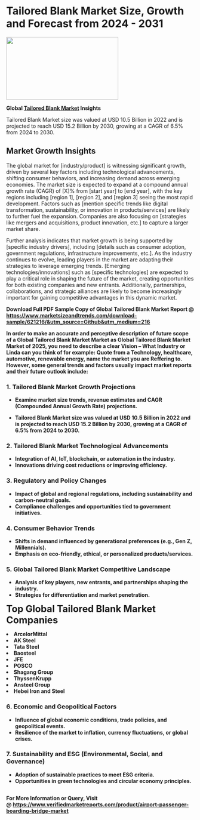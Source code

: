 <H1>Tailored Blank Market Size, Growth and Forecast from 2024 - 2031</H1><img class="aligncenter size-medium wp-image-584254" src="https://thirdeyenews.in/wp-content/uploads/2024/09/Global-Market-Research-300x168.jpeg" alt="" width="300" height="168" /><p><strong>Global&nbsp;<a href="https://www.marketsizeandtrends.com/download-sample/621216/&amp;utm_source=Github&utm_medium=216">Tailored Blank Market</a> Insights</strong></p><p>Tailored Blank Market size was valued at USD 10.5 Billion in 2022 and is projected to reach USD 15.2 Billion by 2030, growing at a CAGR of 6.5% from 2024 to 2030.</p><p><h2>Market Growth Insights</h2> <p>The global market for [industry/product] is witnessing significant growth, driven by several key factors including technological advancements, shifting consumer behaviors, and increasing demand across emerging economies. The market size is expected to expand at a compound annual growth rate (CAGR) of [X]% from [start year] to [end year], with the key regions including [region 1], [region 2], and [region 3] seeing the most rapid development. Factors such as [mention specific trends like digital transformation, sustainability, or innovation in products/services] are likely to further fuel the expansion. Companies are also focusing on [strategies like mergers and acquisitions, product innovation, etc.] to capture a larger market share.</p> <p><strong></strong></p> <p>Further analysis indicates that market growth is being supported by [specific industry drivers], including [details such as consumer adoption, government regulations, infrastructure improvements, etc.]. As the industry continues to evolve, leading players in the market are adapting their strategies to leverage emerging trends. [Emerging technologies/innovations] such as [specific technologies] are expected to play a critical role in shaping the future of the market, creating opportunities for both existing companies and new entrants. Additionally, partnerships, collaborations, and strategic alliances are likely to become increasingly important for gaining competitive advantages in this dynamic market.</p> <p><strong></p><p><span class=""><strong>Download Full PDF Sample Copy of Global Tailored Blank Market Report</strong> @ <a href="https://www.marketsizeandtrends.com/download-sample/621216/&amp;utm_source=Github&utm_medium=216" target="_blank">https://www.marketsizeandtrends.com/download-sample/621216/&amp;utm_source=Github&utm_medium=216</a></span></p><p>In order to make an accurate and perceptive description of future scope of a Global&nbsp;Tailored Blank Market Market as Global&nbsp;Tailored Blank Market Market of 2025, you need to describe a clear Vision &ndash; What Industry or Linda can you think of for example: Quote from a Technology, healthcare, automotive, renewable energy, name the market you are Reffering to. However, some general trends and factors usually impact market reports and their future outlook include:</p><h3>1.&nbsp;<strong>Tailored Blank Market Growth Projections</strong></h3><ul><li>Examine market size trends, revenue estimates and CAGR (Compounded Annual Growth Rate) projections.</li><li><p>Tailored Blank Market size was valued at USD 10.5 Billion in 2022 and is projected to reach USD 15.2 Billion by 2030, growing at a CAGR of 6.5% from 2024 to 2030.</p></li></ul><h3>2.&nbsp;<strong>Tailored Blank Market Technological Advancements</strong></h3><ul><li>Integration of AI, IoT, blockchain, or automation in the industry.</li><li>Innovations driving cost reductions or improving efficiency.</li></ul><h3>3.&nbsp;<strong>Regulatory and Policy Changes</strong></h3><ul><li>Impact of global and regional regulations, including sustainability and carbon-neutral goals.</li><li>Compliance challenges and opportunities tied to government initiatives.</li></ul><h3>4.&nbsp;<strong>Consumer Behavior Trends</strong></h3><ul><li>Shifts in demand influenced by generational preferences (e.g., Gen Z, Millennials).</li><li>Emphasis on eco-friendly, ethical, or personalized products/services.</li></ul><h3>5.&nbsp;<strong>Global Tailored Blank Market Competitive Landscape</strong></h3><ul><li>Analysis of key players, new entrants, and partnerships shaping the industry.</li><li>Strategies for differentiation and market penetration.</li></ul><p data-pm-slice="1 1 []"><span style="color: inherit; font-family: inherit; font-size: 25px;">Top Global Tailored Blank Market Companies</span></p><div class="" data-test-id=""><p><li>ArcelorMittal</li><li> AK Steel</li><li> Tata Steel</li><li> Baosteel</li><li> JFE</li><li> POSCO</li><li> Shagang Group</li><li> ThyssenKrupp</li><li> Ansteel Group</li><li> Hebei Iron and Steel</li></p></div><h3>6.&nbsp;<strong>Economic and Geopolitical Factors</strong></h3><ul><li>Influence of global economic conditions, trade policies, and geopolitical events.</li><li>Resilience of the market to inflation, currency fluctuations, or global crises.</li></ul><h3>7.&nbsp;<strong>Sustainability and ESG (Environmental, Social, and Governance)</strong></h3><ul><li>Adoption of sustainable practices to meet ESG criteria.</li><li>Opportunities in green technologies and circular economy principles.</li></ul><h2><strong style="font-size: 14px;">For More Information or Query, Visit @&nbsp;</strong><a style="background-color: #ffffff; font-size: 14px;" href="https://www.marketsizeandtrends.com/report/tailored-blank-market/" target="_blank">https://www.verifiedmarketreports.com/product/airport-passenger-boarding-bridge-market</a></h2>
